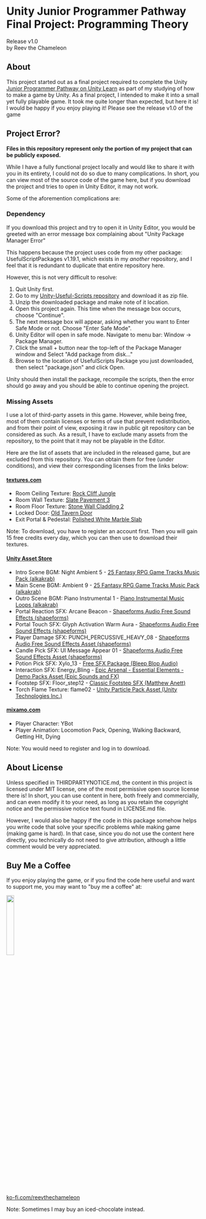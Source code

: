 Unity Junior Programmer Pathway Final Project: Programming Theory
===========================================================================
Release v1.0  
by Reev the Chameleon

About
---------------------------------------------------------------------------
This project started out as a final project required to complete the
Unity [Junior Programmer Pathway on Unity Learn](https://learn.unity.com/pathway/junior-programmer)
as part of my studying of how to make a game by Unity. As a final project,
I intended to make it into a small yet fully playable game.
It took me quite longer than expected, but here it is!
I would be happy if you enjoy playing it!
Please see the release v1.0 of the game

Project Error?
---------------------------------------------------------------------------
**Files in this repository represent only the portion of my project that can be
publicly exposed.**

While I have a fully functional project locally and would like to share it with you
in its entirety, I could not do so due to many complications. In short, you can view
most of the source code of the game here, but if you download the project and tries
to open in Unity Editor, it may not work.

Some of the aforemention complications are:

### Dependency
If you download this project and try to open it in Unity Editor, you would be
greeted with an error message box complaining about "Unity Package Manager Error"

This happens because the project uses code from my other package: UsefulScriptPackages v1.19.1,
which exists in my *another* repository, and I feel that it is redundant to duplicate
that entire repository here.

However, this is not very difficult to resolve:
1) Quit Unity first.
2) Go to my [Unity-Useful-Scripts repository](https://github.com/ReevTheChameleon/Unity-Useful-Scripts)
and download it as zip file.
3) Unzip the downloaded package and make note of it location.
4) Open this project again. This time when the message box occurs, choose "Continue".
5) The next message box will appear, asking whether you want to Enter Safe Mode or not.
Choose "Enter Safe Mode".
6) Unity Editor will open in safe mode. Navigate to menu bar: Window -> Package Manager.
7) Click the small + button near the top-left of the Package Manager window
and Select "Add package from disk..."
8) Browse to the location of UsefulScripts Package you just downloaded,
then select "package.json" and click Open.

Unity should then install the package, recompile the scripts, then the error should go away
and you should be able to continue opening the project.

### Missing Assets
I use a lot of third-party assets in this game. However, while being free,
most of them contain licenses or terms of use that prevent redistribution, and
from their point of view, exposing it raw in public git repository can be considered as such.
As a result, I have to exclude many assets from the repository, to the point that
it may not be playable in the Editor.

Here are the list of assets that are included in the released game, but are
excluded from this repository. You can obtain them for free (under conditions),
and view their corresponding licenses from the links below:

#### [textures.com](https://www.textures.com/)
- Room Ceiling Texture: [Rock Cliff Jungle](https://www.textures.com/download/PBR0227/133283)
- Room Wall Texture: [Slate Pavement 3](https://www.textures.com/download/PBR1084/143624)
- Room Floor Texture: [Stone Wall Cladding 2](https://www.textures.com/download/PBR0357/137040)
- Locked Door: [Old Tavern Door](https://www.textures.com/download/PBR0913/139951)
- Exit Portal & Pedestal: [Polished White Marble Slab](https://www.textures.com/download/PBR0499/138510)

Note: To download, you have to register an account first. Then you will gain
15 free credits every day, which you can then use to download their textures.

#### [Unity Asset Store](https://assetstore.unity.com/)
- Intro Scene BGM: Night Ambient 5 - [25 Fantasy RPG Game Tracks Music Pack (alkakrab)](https://assetstore.unity.com/packages/audio/music/25-fantasy-rpg-game-tracks-music-pack-240154)
- Main Scene BGM: Ambient 9 - [25 Fantasy RPG Game Tracks Music Pack (alkakrab)](https://assetstore.unity.com/packages/audio/music/25-fantasy-rpg-game-tracks-music-pack-240154)
- Outro Scene BGM: Piano Instrumental 1 - [Piano Instrumental Music Loops (alkakrab)](https://assetstore.unity.com/packages/audio/music/piano-instrumental-music-loops-240221)
- Portal Reaction SFX: Arcane Beacon - [Shapeforms Audio Free Sound Effects (shapeforms)](https://assetstore.unity.com/packages/audio/sound-fx/shapeforms-audio-free-sound-effects-183649)
- Portal Touch SFX: Glyph Activation Warm Aura - [Shapeforms Audio Free Sound Effects (shapeforms)](https://assetstore.unity.com/packages/audio/sound-fx/shapeforms-audio-free-sound-effects-183649)
- Player Damage SFX: PUNCH_PERCUSSIVE_HEAVY_08 - [Shapeforms Audio Free Sound Effects Asset (shapeforms)](https://assetstore.unity.com/packages/audio/sound-fx/shapeforms-audio-free-sound-effects-183649)
- Candle Pick SFX: UI Message Appear 01 - [Shapeforms Audio Free Sound Effects Asset (shapeforms)](https://assetstore.unity.com/packages/audio/sound-fx/shapeforms-audio-free-sound-effects-183649)
- Potion Pick SFX: Xylo_13 - [Free SFX Package (Bleep Blop Audio)](https://assetstore.unity.com/packages/audio/sound-fx/free-sfx-package-5178)
- Interaction SFX: Energy_Bling - [Epic Arsenal - Essential Elements - Demo Packs Asset (Epic Sounds and FX)](https://assetstore.unity.com/packages/audio/sound-fx/epic-arsenal-essential-elements-demo-packs-38428)
- Footstep SFX: Floor_step12 - [Classic Footstep SFX (Matthew Anett)](https://assetstore.unity.com/packages/audio/sound-fx/classic-footstep-sfx-173668)
- Torch Flame Texture: flame02 - [Unity Particle Pack Asset (Unity Technologies Inc.)](https://assetstore.unity.com/packages/vfx/particles/particle-pack-127325)

#### [mixamo.com](https://www.mixamo.com/#/)
- Player Character: YBot
- Player Animation: Locomotion Pack, Opening, Walking Backward, Getting Hit, Dying

Note: You would need to register and log in to download.

About License
---------------------------------------------------------------------------
Unless specified in THIRDPARTYNOTICE.md, the content in this project is licensed
under MIT license, one of the most permissive open source license there is!
In short, you can use content in here, both freely and commercially,
and can even modify it to your need, as long as you retain the copyright notice
and the permissive notice text found in LICENSE.md file.

However, I would also be happy if the code in this package somehow helps you write 
code that solve your specific problems while making game (making game is hard).
In that case, since you do not use the content here directly, you technically
do not need to give attribution, although a little comment would be
very appreciated.

Buy Me a Coffee
---------------------------------------------------------------------------
If you enjoy playing the game, 
or if you find the code here useful and want to support me,
you may want to "buy me a coffee" at:
 
[<img src="https://storage.ko-fi.com/cdn/brandasset/kofi_button_stroke.png" width="20%"/>](https://ko-fi.com/reevthechameleon)  
[ko-fi.com/reevthechameleon](https://ko-fi.com/reevthechameleon)

Note: Sometimes I may buy an iced-chocolate instead.
